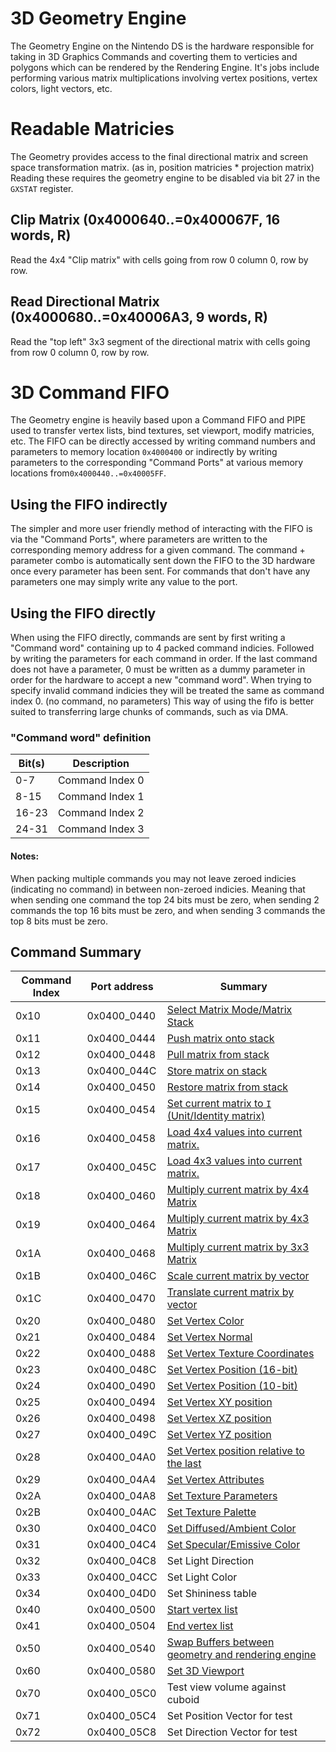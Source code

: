# 3D Geometry Engine

The Geometry Engine on the Nintendo DS is the hardware responsible for taking in 3D Graphics Commands and coverting them to verticies and polygons which can be rendered by the Rendering Engine. It's jobs include performing various matrix multiplications involving vertex positions, vertex colors, light vectors, etc.

# Readable Matricies

The Geometry provides access to the final directional matrix and screen space transformation matrix. (as in, position matricies * projection matrix) Reading these requires the geometry engine to be disabled via bit 27 in the ``GXSTAT`` register.

## Clip Matrix (0x4000640..=0x400067F, 16 words, R)

Read the 4x4 "Clip matrix" with cells going from row 0 column 0, row by row.

## Read Directional Matrix (0x4000680..=0x40006A3, 9 words, R)

Read the "top left" 3x3 segment of the directional matrix with cells going from row 0 column 0, row by row.

# 3D Command FIFO
The Geometry engine is heavily based upon a Command FIFO and PIPE used to transfer vertex lists, bind textures, set viewport, modify matricies, etc. The FIFO can be directly accessed by writing command numbers and parameters to memory location ``0x4000400`` or indirectly by writing parameters to the corresponding "Command Ports" at various memory locations from``0x4000440..=0x40005FF``.

## Using the FIFO indirectly
The simpler and more user friendly method of interacting with the FIFO is via the "Command Ports", where parameters are written to the corresponding memory address for a given command. The command + parameter combo is automatically sent down the FIFO to the 3D hardware once every parameter has been sent. For commands that don't have any parameters one may simply write any value to the port. 

## Using the FIFO directly
When using the FIFO directly, commands are sent by first writing a "Command word" containing up to 4 packed command indicies. Followed by writing the parameters for each command in order. If the last command does not have a parameter, 0 must be written as a dummy parameter in order for the hardware to accept a new "command word". When trying to specify invalid command indicies they will be treated the same as command index 0. (no command, no parameters) This way of using the fifo is better suited to transferring large chunks of commands, such as via DMA. 

### "Command word" definition

| Bit(s) | Description                                             |
|--------|---------------------------------------------------------|
| 0-7    | Command Index 0
| 8-15   | Command Index 1
| 16-23  | Command Index 2
| 24-31  | Command Index 3

#### Notes:
When packing multiple commands you may not leave zeroed indicies (indicating no command) in between non-zeroed indicies. Meaning that when sending one command the top 24 bits must be zero, when sending 2 commands the top 16 bits must be zero, and when sending 3 commands the top 8 bits must be zero.

## Command Summary

| Command Index | Port address | Summary                              |
|---------------|--------------|--------------------------------------|
| 0x10          | 0x0400_0440  | <a href=3d_matrix_commands.html#3D_CMD_10>Select Matrix Mode/Matrix Stack</a>
| 0x11          | 0x0400_0444  | <a href=3d_matrix_commands.html#3D_CMD_11>Push matrix onto stack</a>
| 0x12          | 0x0400_0448  | <a href=3d_matrix_commands.html#3D_CMD_12>Pull matrix from stack</a>
| 0x13          | 0x0400_044C  | <a href=3d_matrix_commands.html#3D_CMD_13>Store matrix on stack</a>
| 0x14          | 0x0400_0450  | <a href=3d_matrix_commands.html#3D_CMD_14>Restore matrix from stack</a>
| 0x15          | 0x0400_0454  | <a href=3d_matrix_commands.html#3D_CMD_15>Set current matrix to ``I`` (Unit/Identity matrix)</a>
| 0x16          | 0x0400_0458  | <a href=3d_matrix_commands.html#3D_CMD_16>Load 4x4 values into current matrix.</a>
| 0x17          | 0x0400_045C  | <a href=3d_matrix_commands.html#3D_CMD_17>Load 4x3 values into current matrix.</a>
| 0x18          | 0x0400_0460  | <a href=3d_matrix_commands.html#3D_CMD_18>Multiply current matrix by 4x4 Matrix</a>
| 0x19          | 0x0400_0464  | <a href=3d_matrix_commands.html#3D_CMD_19>Multiply current matrix by 4x3 Matrix</a>
| 0x1A          | 0x0400_0468  | <a href=3d_matrix_commands.html#3D_CMD_1A>Multiply current matrix by 3x3 Matrix</a>
| 0x1B          | 0x0400_046C  | <a href=3d_matrix_commands.html#3D_CMD_1B>Scale current matrix by vector</a>
| 0x1C          | 0x0400_0470  | <a href=3d_matrix_commands.html#3D_CMD_1C>Translate current matrix by vector</a>
| 0x20          | 0x0400_0480  | <a href=3d_vertex_polygon_commands.html#3D_CMD_20>Set Vertex Color</a>
| 0x21          | 0x0400_0484  | <a href=3d_vertex_polygon_commands.html#3D_CMD_21>Set Vertex Normal</a>
| 0x22          | 0x0400_0488  | <a href=3d_vertex_polygon_commands.html#3D_CMD_22>Set Vertex Texture Coordinates</a>
| 0x23          | 0x0400_048C  | <a href=3d_vertex_polygon_commands.html#3D_CMD_23>Set Vertex Position (16-bit)</a>
| 0x24          | 0x0400_0490  | <a href=3d_vertex_polygon_commands.html#3D_CMD_24>Set Vertex Position (10-bit)</a>
| 0x25          | 0x0400_0494  | <a href=3d_vertex_polygon_commands.html#3D_CMD_25>Set Vertex XY position</a>
| 0x26          | 0x0400_0498  | <a href=3d_vertex_polygon_commands.html#3D_CMD_26>Set Vertex XZ position</a>
| 0x27          | 0x0400_049C  | <a href=3d_vertex_polygon_commands.html#3D_CMD_27>Set Vertex YZ position</a>
| 0x28          | 0x0400_04A0  | <a href=3d_vertex_polygon_commands.html#3D_CMD_28>Set Vertex position relative to the last</a>
| 0x29          | 0x0400_04A4  | <a href=3d_vertex_polygon_commands.html#3D_CMD_29>Set Vertex Attributes</a>
| 0x2A          | 0x0400_04A8  | <a href=3d_vertex_polygon_commands.html#3D_CMD_2A>Set Texture Parameters</a>
| 0x2B          | 0x0400_04AC  | <a href=3d_vertex_polygon_commands.html#3D_CMD_2B>Set Texture Palette</a>
| 0x30          | 0x0400_04C0  | <a href=3d_vertex_polygon_commands.html#3D_CMD_30>Set Diffused/Ambient Color</a>
| 0x31          | 0x0400_04C4  | <a href=3d_vertex_polygon_commands.html#3D_CMD_31>Set Specular/Emissive Color</a>
| 0x32          | 0x0400_04C8  | Set Light Direction 
| 0x33          | 0x0400_04CC  | Set Light Color
| 0x34          | 0x0400_04D0  | Set Shininess table
| 0x40          | 0x0400_0500  | <a href=3d_vertex_polygon_commands.html#3D_CMD_40>Start vertex list</a>
| 0x41          | 0x0400_0504  | <a href=3d_vertex_polygon_commands.html#3D_CMD_41>End vertex list</a>
| 0x50          | 0x0400_0540  | <a href=3d_vital_commands.html#3D_CMD_50>Swap Buffers between geometry and rendering engine</a>
| 0x60          | 0x0400_0580  | <a href=3d_vital_commands.html#3D_CMD_60>Set 3D Viewport</a>
| 0x70          | 0x0400_05C0  | Test view volume against cuboid
| 0x71          | 0x0400_05C4  | Set Position Vector for test
| 0x72          | 0x0400_05C8  | Set Direction Vector for test

